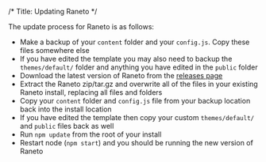 /*
Title: Updating Raneto
*/

The update process for Raneto is as follows:

* Make a backup of your `content` folder and your `config.js`. Copy these files somewhere else
* If you have edited the template you may also need to backup the `themes/default/` folder and anything you
have edited in the `public` folder
* Download the latest version of Raneto from the [releases page](https://github.com/gilbitron/Raneto/releases)
* Extract the Raneto zip/tar.gz and overwrite all of the files in your existing Raneto install, replacing
all files and folders
* Copy your `content` folder and `config.js` file from your backup location back into the install location
* If you have edited the template then copy your custom `themes/default/` and `public` files back as well
* Run `npm update` from the root of your install
* Restart node (`npm start`) and you should be running the new version of Raneto
